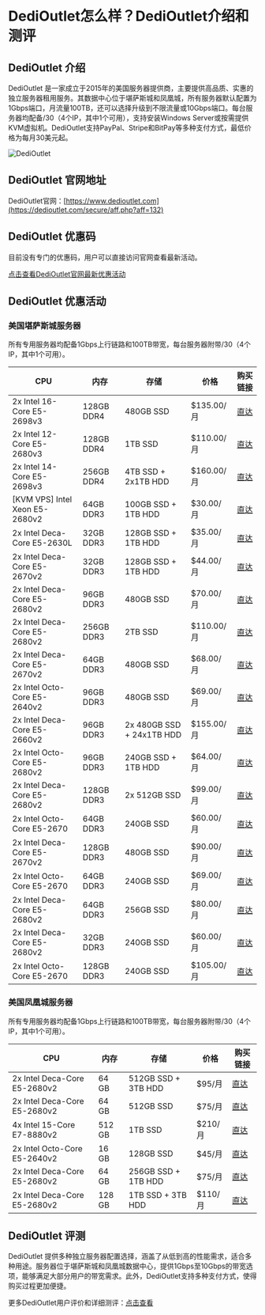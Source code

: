 # DediOutlet怎么样？DediOutlet介绍和测评

## DediOutlet 介绍

DediOutlet 是一家成立于2015年的美国服务器提供商，主要提供高品质、实惠的独立服务器租用服务。其数据中心位于堪萨斯城和凤凰城，所有服务器默认配置为1Gbps端口，月流量100TB，还可以选择升级到不限流量或10Gbps端口。每台服务器均配备/30（4个IP，其中1个可用），支持安装Windows Server或按需提供KVM虚拟机。DediOutlet支持PayPal、Stripe和BitPay等多种支付方式，最低价格为每月30美元起。

![DediOutlet](https://github.com/user-attachments/assets/c0feb673-0821-4602-892d-9893be527600)

## DediOutlet 官网地址

DediOutlet官网：[https://www.dedioutlet.com](https://dedioutlet.com/secure/aff.php?aff=132)

## DediOutlet 优惠码

目前没有专门的优惠码，用户可以直接访问官网查看最新活动。

[点击查看DediOutlet官网最新优惠活动](https://dedioutlet.com/secure/aff.php?aff=132)

## DediOutlet 优惠活动

### 美国堪萨斯城服务器

所有专用服务器均配备1Gbps上行链路和100TB带宽，每台服务器附带/30（4个IP，其中1个可用）。

| CPU                         | 内存       | 存储                       | 价格          | 购买链接                                                             |
|-----------------------------|------------|----------------------------|---------------|----------------------------------------------------------------------|
| 2x Intel 16-Core E5-2698v3  | 128GB DDR4 | 480GB SSD                  | $135.00/月    | [直达](https://dedioutlet.com/secure/aff.php?aff=132&pid=322)         |
| 2x Intel 12-Core E5-2680v3  | 128GB DDR4 | 1TB SSD                    | $110.00/月    | [直达](https://dedioutlet.com/secure/aff.php?aff=132&pid=307)         |
| 2x Intel 14-Core E5-2698v3  | 256GB DDR4 | 4TB SSD + 2x1TB HDD        | $160.00/月    | [直达](https://dedioutlet.com/secure/aff.php?aff=132&pid=320)         |
| [KVM VPS] Intel Xeon E5-2680v2 | 64GB DDR3 | 100GB SSD + 1TB HDD        | $30.00/月     | [直达](https://dedioutlet.com/secure/aff.php?aff=132&pid=334)         |
| 2x Intel Deca-Core E5-2630L | 32GB DDR3  | 128GB SSD + 1TB HDD        | $35.00/月     | [直达](https://dedioutlet.com/secure/aff.php?aff=132&pid=328)         |
| 2x Intel Deca-Core E5-2670v2 | 32GB DDR3  | 128GB SSD + 1TB HDD        | $44.00/月     | [直达](https://dedioutlet.com/secure/aff.php?aff=132&pid=326)         |
| 2x Intel Deca-Core E5-2680v2 | 96GB DDR3  | 480GB SSD                  | $70.00/月     | [直达](https://dedioutlet.com/secure/aff.php?aff=132&pid=317)         |
| 2x Intel Deca-Core E5-2680v2 | 256GB DDR3 | 2TB SSD                    | $110.00/月    | [直达](https://dedioutlet.com/secure/aff.php?aff=132&pid=330)         |
| 2x Intel Deca-Core E5-2670v2 | 64GB DDR3  | 480GB SSD                  | $68.00/月     | [直达](https://dedioutlet.com/secure/aff.php?aff=132&pid=114)         |
| 2x Intel Octo-Core E5-2640v2 | 96GB DDR3  | 480GB SSD                  | $69.00/月     | [直达](https://dedioutlet.com/secure/aff.php?aff=132&pid=306)         |
| 2x Intel Deca-Core E5-2660v2 | 96GB DDR3  | 2x 480GB SSD + 24x1TB HDD  | $155.00/月    | [直达](https://dedioutlet.com/secure/aff.php?aff=132&pid=329)         |
| 2x Intel Octo-Core E5-2680v2 | 96GB DDR3  | 240GB SSD + 1TB HDD        | $64.00/月     | [直达](https://dedioutlet.com/secure/aff.php?aff=132&pid=311)         |
| 2x Intel Deca-Core E5-2680v2 | 128GB DDR3 | 2x 512GB SSD               | $99.00/月     | [直达](https://dedioutlet.com/secure/aff.php?aff=132&pid=234)         |
| 2x Intel Octo-Core E5-2670   | 64GB DDR3  | 240GB SSD                  | $60.00/月     | [直达](https://dedioutlet.com/secure/aff.php?aff=132&pid=135)         |
| 2x Intel Deca-Core E5-2670v2 | 128GB DDR3 | 480GB SSD                  | $90.00/月     | [直达](https://dedioutlet.com/secure/aff.php?aff=132&pid=117)         |
| 2x Intel Octo-Core E5-2670   | 64GB DDR3  | 240GB SSD                  | $69.00/月     | [直达](https://dedioutlet.com/secure/aff.php?aff=132&pid=194)         |
| 2x Intel Deca-Core E5-2680v2 | 64GB DDR3  | 256GB SSD                  | $80.00/月     | [直达](https://dedioutlet.com/secure/aff.php?aff=132&pid=237)         |
| 2x Intel Deca-Core E5-2680v2 | 32GB DDR3  | 240GB SSD                  | $60.00/月     | [直达](https://dedioutlet.com/secure/aff.php?aff=132&pid=217)         |
| 2x Intel Octo-Core E5-2670   | 128GB DDR3 | 240GB SSD                  | $105.00/月    | [直达](https://dedioutlet.com/secure/aff.php?aff=132&pid=195)         |

### 美国凤凰城服务器

所有专用服务器均配备1Gbps上行链路和100TB带宽，每台服务器附带/30（4个IP，其中1个可用）。

| CPU                        | 内存        | 存储                      | 价格        | 购买链接                                                             |
|----------------------------|-------------|---------------------------|-------------|----------------------------------------------------------------------|
| 2x Intel Deca-Core E5-2680v2 | 64 GB       | 512GB SSD + 3TB HDD       | $95/月     | [直达](https://dedioutlet.com/secure/aff.php?aff=132&pid=283)         |
| 2x Intel Deca-Core E5-2680v2 | 64 GB       | 512GB SSD                 | $75/月     | [直达](https://dedioutlet.com/secure/aff.php?aff=132&pid=277)         |
| 4x Intel 15-Core E7-8880v2 | 512 GB      | 1TB SSD                   | $210/月    | [直达](https://dedioutlet.com/secure/aff.php?aff=132&pid=331)         |
| 2x Intel Octo-Core E5-2640v2 | 16 GB       | 128GB SSD                 | $45/月     | [直达](https://dedioutlet.com/secure/aff.php?aff=132&pid=275)         |
| 2x Intel Deca-Core E5-2680v2 | 64 GB       | 256GB SSD + 1TB HDD       | $75/月     | [直达](https://dedioutlet.com/secure/aff.php?aff=132&pid=282)         |
| 2x Intel Deca-Core E5-2680v2 | 128 GB      | 1TB SSD + 3TB HDD         | $110/月    | [直达](https://dedioutlet.com/secure/aff.php?aff=132&pid=281)         |

## DediOutlet 评测

DediOutlet 提供多种独立服务器配置选择，涵盖了从低到高的性能需求，适合多种用途。服务器位于堪萨斯城和凤凰城数据中心，提供1Gbps至10Gbps的带宽选项，能够满足大部分用户的带宽需求。此外，DediOutlet支持多种支付方式，使得购买过程更加便捷。

更多DediOutlet用户评价和详细测评：[点击查看](https://dedioutlet.com/secure/aff.php?aff=132)
